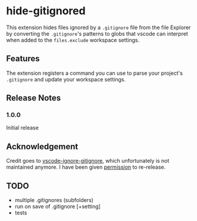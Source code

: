# hide-gitignored

This extension hides files ignored by a `.gitignore` file from the file Explorer by converting
the `.gitignore`'s patterns to globs that vscode can interpret when added to the `files.exclude` 
workspace settings.

## Features

The extension registers a command you can use to parse your project's `.gitignore` and update your
workspace settings.

## Release Notes

### 1.0.0

Initial release

## Acknowledgement

Credit goes to [vscode-ignore-gitignore](https://github.com/stubailo/vscode-ignore-gitignore),
which unfortunately is not maintained anymore. I have been given 
[permission](https://github.com/stubailo/vscode-ignore-gitignore/pull/7#issuecomment-343804588) to
re-release.

## TODO
* multiple .gitignores (subfolders)
* run on save of .gitignore [+setting]
* tests
